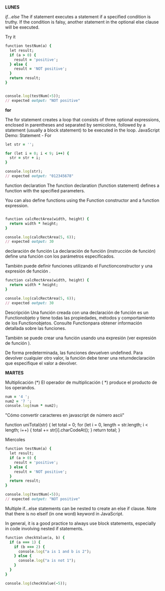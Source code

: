 **LUNES**

*if...else*
The if statement executes a statement if a specified condition is truthy. If the condition is falsy, another statement in the optional else clause will be executed.


Try it

```ruby
function testNum(a) {
  let result;
  if (a > 0) {
    result = 'positive';
  } else {
    result = 'NOT positive';
  }
  return result;
}


console.log(testNum(-5));
// expected output: "NOT positive"
```



**for**

The for statement creates a loop that consists of three optional expressions, enclosed in parentheses and separated by semicolons, followed by a statement (usually a block statement) to be executed in the loop.
JavaScript Demo: Statement - For

```ruby
let str = '';

for (let i = 0; i < 9; i++) {
  str = str + i;
}

console.log(str);
// expected output: "012345678"
```

function declaration
The function declaration (function statement) defines a function with the specified parameters.

You can also define functions using the Function constructor and a function expression.
```ruby

function calcRectArea(width, height) {
  return width * height;
}

console.log(calcRectArea(5, 6));
// expected output: 30
```

declaración de función
La declaración de función (instrucción de función) define una función con los parámetros especificados.

También puede definir funciones utilizando el Functionconstructor y una expresión de función .

```Ruby
function calcRectArea(width, height) {
  return width * height;
}

console.log(calcRectArea(5, 6));
// expected output: 30
```

Descripción
Una función creada con una declaración de función es un Functionobjeto y tiene todas las propiedades, métodos y comportamiento de los Functionobjetos. Consulte Functionpara obtener información detallada sobre las funciones.

También se puede crear una función usando una expresión (ver expresión de función ).

De forma predeterminada, las funciones devuelven undefined. Para devolver cualquier otro valor, la función debe tener una returndeclaración que especifique el valor a devolver.


**MARTES**


Multiplicación (*)
El operador de multiplicación ( *) produce el producto de los operandos.

```Ruby
num = '4 ';
num2 = '7 ';
console.log(num * num2);
```

 "Cómo convertir caracteres en javascript de número ascii"
 
 function uniTotal(str) {
  let total = 0;
  for (let i = 0, length = str.length; i < length; i++) {
    total += str[i].charCodeAt();
  }
  return total;
}



Miercoles

```Ruby
function testNum(a) {
  let result;
  if (a > 0) {
    result = 'positive';
  } else {
    result = 'NOT positive';
  }
  return result;
}

console.log(testNum(-5));
// expected output: "NOT positive"
```

Multiple if...else statements can be nested to create an else if clause. Note that there is no elseif (in one word) keyword in JavaScript.


In general, it is a good practice to always use block statements, especially in code involving nested if statements.
```Ruby
function checkValue(a, b) {
  if (a === 1) {
    if (b === 2) {
      console.log("a is 1 and b is 2");
    } else {
      console.log("a is not 1");
    }
  }
}

console.log(checkValue(-5));
```




